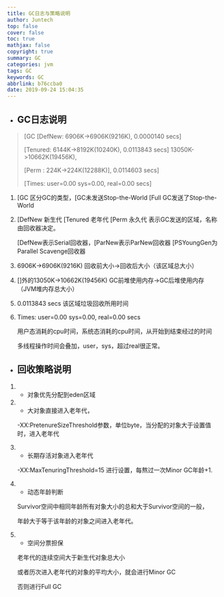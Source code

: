 ```yaml
---
title: GC日志与策略说明
author: Juntech
top: false
cover: false
toc: true
mathjax: false
copyright: true
summary: GC
categories: jvm
tags: GC
keywords: GC
abbrlink: b76ccba0
date: 2019-09-24 15:04:35
---
```


- ## GC日志说明

> \[GC \[DefNew: 6906K-&gt;6906K\(9216K\), 0.0000140 secs\]
>
> \[Tenured: 6144K-&gt;8192K\(10240K\), 0.0113843 secs\] 13050K-&gt;10662K\(19456K\),
>
> \[Perm : 224K-&gt;224K\(12288K\)\], 0.0114603 secs\]
>
> \[Times: user=0.00 sys=0.00, real=0.00 secs\]

1. \[GC 区分GC的类型，\[GC未发送Stop-the-World \[Full GC发送了Stop-the-World

2. \[DefNew 新生代 \[Tenured 老年代 \[Perm 永久代 表示GC发送的区域，名称由回收器决定。

   \[DefNew表示Serial回收器，\[ParNew表示ParNew回收器 \[PSYoungGen为Parallel Scavenge回收器

3. 6906K-&gt;6906K\(9216K\) 回收前大小-&gt;回收后大小（该区域总大小）

4. \[\]外的13050K-&gt;10662K\(19456K\) GC前堆使用内存-&gt;GC后堆使用内存（JVM堆内存总大小）

5. 0.0113843 secs 该区域垃圾回收所用时间

6. Times: user=0.00 sys=0.00, real=0.00 secs

   用户态消耗的cpu时间，系统态消耗的cpu时间，从开始到结束经过的时间

   多线程操作时间会叠加，user，sys，超过real很正常。

- ## 回收策略说明

1. - 对象优先分配到eden区域

2. - 大对象直接进入老年代，

   -XX:PretenureSizeThreshold参数，单位byte，当分配的对象大于设置值时，进入老年代

3. - 长期存活对象进入老年代

   -XX:MaxTenuringThreshold=15 进行设置，每熬过一次Minor GC年龄+1.

4. - 动态年龄判断

   Survivor空间中相同年龄所有对象大小的总和大于Survivor空间的一般，

   年龄大于等于该年龄的对象之间进入老年代。

5. - 空间分票担保

   老年代的连续空间大于新生代对象总大小

   或者历次进入老年代的对象的平均大小，就会进行Minor GC

   否则进行Full GC

